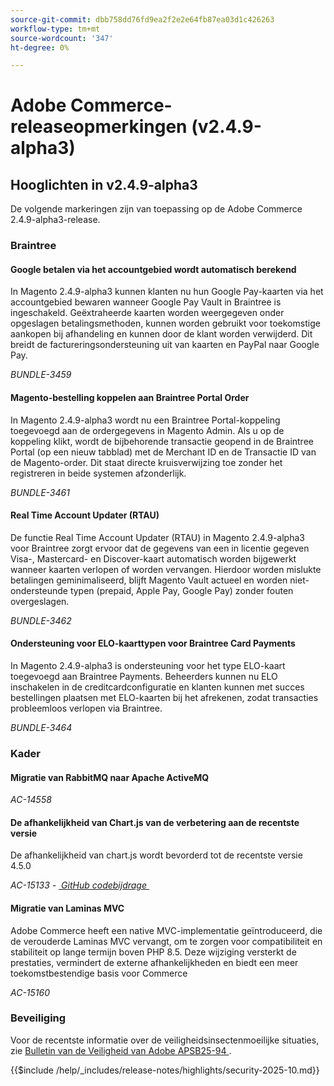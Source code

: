 ```yaml
---
source-git-commit: dbb758dd76fd9ea2f2e2e64fb87ea03d1c426263
workflow-type: tm+mt
source-wordcount: '347'
ht-degree: 0%

---
```

# Adobe Commerce-releaseopmerkingen (v2.4.9-alpha3)

## Hooglichten in v2.4.9-alpha3

De volgende markeringen zijn van toepassing op de Adobe Commerce 2.4.9-alpha3-release.

### Braintree

#### Google betalen via het accountgebied wordt automatisch berekend

In Magento 2.4.9-alpha3 kunnen klanten nu hun Google Pay-kaarten via het accountgebied bewaren wanneer Google Pay Vault in Braintree is ingeschakeld. Geëxtraheerde kaarten worden weergegeven onder opgeslagen betalingsmethoden, kunnen worden gebruikt voor toekomstige aankopen bij afhandeling en kunnen door de klant worden verwijderd. Dit breidt de factureringsondersteuning uit van kaarten en PayPal naar Google Pay.

_BUNDLE-3459_

#### Magento-bestelling koppelen aan Braintree Portal Order

In Magento 2.4.9-alpha3 wordt nu een Braintree Portal-koppeling toegevoegd aan de ordergegevens in Magento Admin. Als u op de koppeling klikt, wordt de bijbehorende transactie geopend in de Braintree Portal (op een nieuw tabblad) met de Merchant ID en de Transactie ID van de Magento-order. Dit staat directe kruisverwijzing toe zonder het registreren in beide systemen afzonderlijk.

_BUNDLE-3461_

#### Real Time Account Updater (RTAU)

De functie Real Time Account Updater (RTAU) in Magento 2.4.9-alpha3 voor Braintree zorgt ervoor dat de gegevens van een in licentie gegeven Visa-, Mastercard- en Discover-kaart automatisch worden bijgewerkt wanneer kaarten verlopen of worden vervangen. Hierdoor worden mislukte betalingen geminimaliseerd, blijft Magento Vault actueel en worden niet-ondersteunde typen (prepaid, Apple Pay, Google Pay) zonder fouten overgeslagen.

_BUNDLE-3462_

#### Ondersteuning voor ELO-kaarttypen voor Braintree Card Payments

In Magento 2.4.9-alpha3 is ondersteuning voor het type ELO-kaart toegevoegd aan Braintree Payments. Beheerders kunnen nu ELO inschakelen in de creditcardconfiguratie en klanten kunnen met succes bestellingen plaatsen met ELO-kaarten bij het afrekenen, zodat transacties probleemloos verlopen via Braintree.

_BUNDLE-3464_

### Kader

#### Migratie van RabbitMQ naar Apache ActiveMQ

_AC-14558_

#### De afhankelijkheid van Chart.js van de verbetering aan de recentste versie

De afhankelijkheid van chart.js wordt bevorderd tot de recentste versie 4.5.0

_AC-15133 - [&#x200B; GitHub codebijdrage &#x200B;](https://github.com/magento/magento2/commit/657f983e)_

#### Migratie van Laminas MVC

Adobe Commerce heeft een native MVC-implementatie geïntroduceerd, die de verouderde Laminas MVC vervangt, om te zorgen voor compatibiliteit en stabiliteit op lange termijn boven PHP 8.5. Deze wijziging versterkt de prestaties, vermindert de externe afhankelijkheden en biedt een meer toekomstbestendige basis voor Commerce

_AC-15160_

### Beveiliging

Voor de recentste informatie over de veiligheidsinsectenmoeilijke situaties, zie [&#x200B; Bulletin van de Veiligheid van Adobe APSB25-94 &#x200B;](https://helpx.adobe.com/security/products/magento/apsb25-94.html).

{{$include /help/_includes/release-notes/highlights/security-2025-10.md}}

